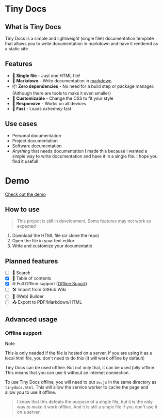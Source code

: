 
# Tiny Docs

## What is Tiny Docs
Tiny Docs is a simple and lightweight (single file!) documentation template that allows you to write documentation in markdown and have it rendered as a static site

## Features

- 📄 **Single file** - Just one HTML file!
- 📝 **Markdown** - Write documentation in [markdown](?page=snarkdown)
- 📦 **Zero dependencies** - No need for a build step or package manager. (Although there are tools to make it even smaller)
- 🎨 **Customizable** - Change the CSS to fit your style
- 📱 **Responsive** - Works on all devices
- 🚀 **Fast** - Loads _extremely_ fast

## Use cases

- Personal documentation
- Project documentation
- Software documentation
- _Anything_ that needs documentation
I made this because I wanted a simple way to write documentation and have it in a single file. I hope you find it useful!

# Demo

[Check out the demo](https://raw.githack.com/JMcrafter26/tiny-docs/main/tinydocs-local.html)

## How to use

> This project is still in development. Some features may not work as expected
1. Download the HTML file (or clone the repo)
1. Open the file in your text editor
1. Write and customize your documentatio

## Planned features

- [ ] 🔎 Search
- [x] 📖 Table of contents
- [x] 🌐 Full Offline support ([Offline Suport]())
- [ ] 🛠️ Import from GitHub Wiki
- [ ] 📝 (Web) Builder
- [ ] 📤 Export to PDF/Markdown/HTML

## Advanced usage

### Offline support

> [!NOTE]
>This is only needed if the file is hosted on a server. If you are using it as a local html file, you don't need to do this (it will work offline by default)

Tiny Docs can be used offline. But not only that, it can be used _fully_ offline. This means that you can use it without an internet connection.

To use Tiny Docs offline, you will need to put `sw.js` in the same directory as `tinydocs.html`. This will allow the service worker to cache the page and allow you to use it offline.

> I know that this defeats the purpose of a single file, but it is the only way to make it work offline. And it is still a single file if you don't use it on a server.